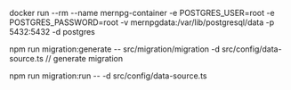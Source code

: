 docker run --rm --name mernpg-container -e POSTGRES_USER=root -e POSTGRES_PASSWORD=root -v mernpgdata:/var/lib/postgresql/data -p 5432:5432 -d postgres

npm run migration:generate -- src/migration/migration -d src/config/data-source.ts  // generate migration


npm run migration:run -- -d src/config/data-source.ts